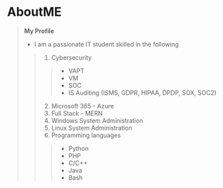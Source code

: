 # AboutME

> **My Profile**
> - I am a passionate IT student skilled in the following
> > 1. Cybersecurity
> > > - VAPT
> > > - VM
> > > - SOC
> > > - IS Auditing (ISMS, GDPR, HIPAA, DPDP, SOX, SOC2)
> > 
> > 2. Microsoft 365 - Azure
> > 3. Full Stack - MERN
> > 4. Windows System Administration
> > 5. Linux System Administration
> > 6. Programming languages
> > > - Python
> > > - PHP
> > > - C/C++
> > > - Java
> > > - Bash
